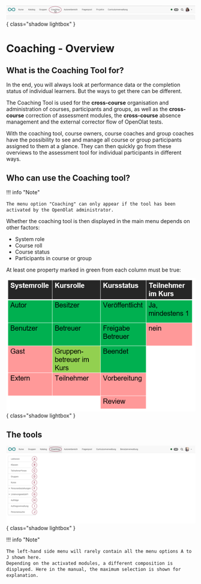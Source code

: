 ![bereiche_coaching_v1_de.png](assets/bereiche_coaching_v1_de.png){ class="shadow lightbox" }

# Coaching - Overview

## What is the Coaching Tool for?

In the end, you will always look at performance data or the completion status of individual learners. But the ways to get there can be different.

The Coaching Tool is used for the **cross-course** organisation and administration of courses, participants and groups, as well as the **cross-course** correction of assessment modules, the **cross-course** absence management and the external corrector flow of OpenOlat tests.

With the coaching tool, course owners, course coaches and group coaches have the possibility to see and manage all course or group participants assigned to them at a glance. They can then quickly go from these overviews to the assessment tool for individual participants in different ways.


## Who can use the Coaching tool?

!!! info "Note"

    The menu option "Coaching" can only appear if the tool has been activated by the OpenOlat administrator.

Whether the coaching tool is then displayed in the main menu depends on other factors:

* System role
* Course roll
* Course status
* Participants in course or group

At least one property marked in green from each column must be true:

![Coaching_Uebersicht.png](assets/Coaching_Ueberischt.png){ class="shadow lightbox" }


## The tools

![coaching_werkzeuge_v1_de.png](assets/coaching_werkzeuge_v1_de.png){ class="shadow lightbox" }

!!! info "Note"

    The left-hand side menu will rarely contain all the menu options A to J shown here.
    Depending on the activated modules, a different composition is displayed. Here in the manual, the maximum selection is shown for explanation.
